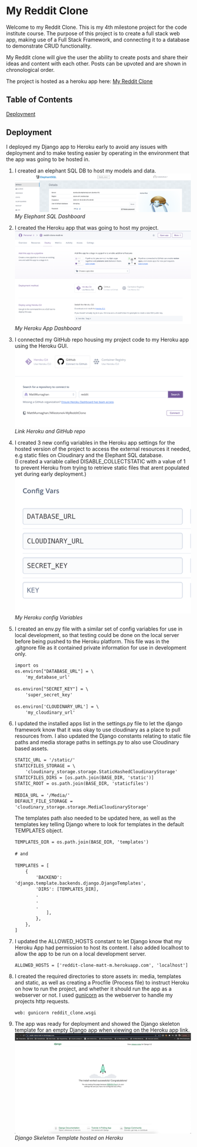 # My Reddit Clone

Welcome to my Reddit Clone. This is my 4th milestone project for the code institute course. The purpose of this project is to create a full stack web app, making use of a Full Stack Framework, and connecting it to a database to demonstrate CRUD functionality.

My Reddit clone will give the user the ability to create posts and share their ideas and content with each other. Posts can be upvoted and are shown in chronological order.

The project is hosted as a heroku app here: [My Reddit Clone](https://)

## Table of Contents

[Deployment](#deployment)


## Deployment
I deployed my Django app to Heroku early to avoid any issues with deployment and to make testing easier by operating in the environment that the app was going to be hosted in.

1. I created an elephant SQL DB to host my models and data.
![Elephant SQL Dashboard](docs/images/Elephant_sql_dashboard.png)*My Elephant SQL Dashboard*


2. I created the Heroku app that was going to host my project.
![Heroku app Dashboard](docs/images/Heroku_app_dashboard.png)*My Heroku App Dashboard*


3. I connected my GitHub repo housing my project code to my Heroku app using the Heroku GUI.
![Connect GitHub repo to Heroku app](docs/images/Heroku_link_repo.png)*Link Heroku and GitHub repo*


4. I created 3 new config variables in the Heroku app settings for the hosted version of the project to access the external resources it needed, e.g static files on Cloudinary and the Elephant SQL database.<br>
(I created a variable called DISABLE_COLLECTSTATIC with a value of 1 to prevent Heroku from trying to retrieve static files that arent populated yet during early deployment.)
![Heroku Config Variables](docs/images/Heroku_config_vars.png)*My Heroku config Variables*


5. I created an env.py file with a similar set of config variables for use in local development, so that testing could be done on the local server before being pushed to the Heroku platform. This file was in the .gitgnore file as it contained private information for use in development only.
    ```
    import os
    os.environ["DATABASE_URL"] = \
        'my_database_url'

    os.environ["SECRET_KEY"] = \
        'super_secret_key'

    os.environ['CLOUDINARY_URL'] = \
        'my_cloudinary_url'
    ```

6. I updated the installed apps list in the settings.py file to let the django framework know that it was okay to use cloudinary as a place to pull resources from. I also updated the Django constants relating to static file paths and media storage paths in settings.py to also use Cloudinary based assets.
    ```
    STATIC_URL = '/static/'
    STATICFILES_STORAGE = \
        'cloudinary_storage.storage.StaticHashedCloudinaryStorage'
    STATICFILES_DIRS = [os.path.join(BASE_DIR, 'static')]
    STATIC_ROOT = os.path.join(BASE_DIR, 'staticfiles')

    MEDIA_URL = '/Media/'
    DEFAULT_FILE_STORAGE = 'cloudinary_storage.storage.MediaCloudinaryStorage'
    ```
    The templates path also needed to be updated here, as well as the templates key telling Django where to look for templates in the default TEMPLATES object.
    ```
    TEMPLATES_DIR = os.path.join(BASE_DIR, 'templates')
    
    # and
    
    TEMPLATES = [
        {
            'BACKEND': 'django.template.backends.django.DjangoTemplates',
            'DIRS': [TEMPLATES_DIR],
            .
            .
            .
                ],
            },
        },
    ]
    ```

7. I updated the ALLOWED_HOSTS constant to let Django know that my Heroku App had permission to host its content. I also added localhost to allow the app to be run on a local development server.
    ```
    ALLOWED_HOSTS = ['reddit-clone-matt-m.herokuapp.com', 'localhost']
    ```

8. I created the required directories to store assets in: media, templates and static, as well as creating a Procfile (Process file) to instruct Heroku on how to run the project, and whether it should run the app as a webserver or not. I used [gunicorn](#gunicorn) as the webserver to handle my projects http requests.
    ```
    web: gunicorn reddit_clone.wsgi
    ```

9. The app was ready for deployment and showed the Django skeleton template for an empty Django app when viewing on the Heroku app link.
![First Deployment to Heroku](docs/images/heroku_django_skeleton.png)*Django Skeleton Template hosted on Heroku*